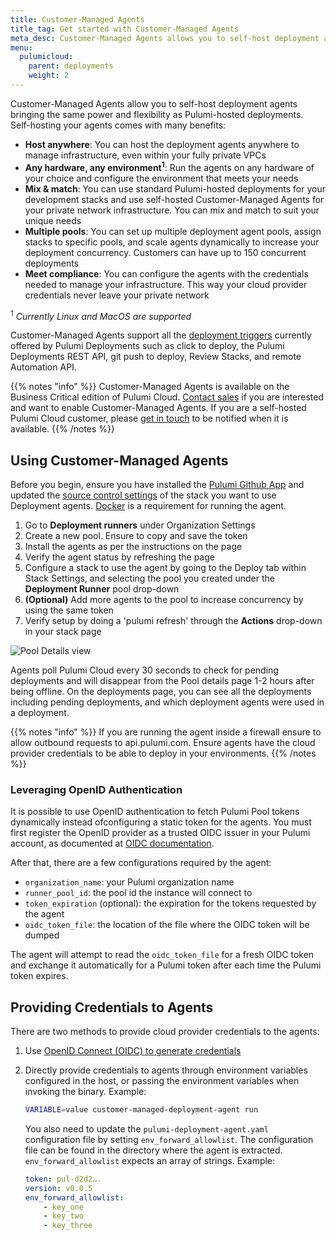 ```yaml
---
title: Customer-Managed Agents
title_tag: Get started with Customer-Managed Agents
meta_desc: Customer-Managed Agents allows you to self-host deployment agents and get all the power and flexiblity of Pulumi Deployments in your isolated environments
menu:
  pulumicloud:
    parent: deployments
    weight: 2
---
```


Customer-Managed Agents allow you to self-host deployment agents bringing the same power and flexibility as Pulumi-hosted deployments. Self-hosting your agents comes with many benefits:

- **Host anywhere**: You can host the deployment agents anywhere to manage infrastructure, even within your fully private VPCs
- **Any hardware, any environment<sup>1</sup>**: Run the agents on any hardware of your choice and configure the environment that meets your needs
- **Mix & match**: You can use standard Pulumi-hosted deployments for your development stacks and use self-hosted Customer-Managed Agents for your private network infrastructure. You can mix and match to suit your unique needs
- **Multiple pools**: You can set up multiple deployment agent pools, assign stacks to specific pools, and scale agents dynamically to increase your deployment concurrency. Customers can have up to 150 concurrent deployments
- **Meet compliance**: You can configure the agents with the credentials needed to manage your infrastructure. This way your cloud provider credentials never leave your private network

<sup>1</sup> *Currently Linux and MacOS are supported*

Customer-Managed Agents support all the [deployment triggers](/docs/pulumi-cloud/deployments/#deployment-triggers) currently offered by Pulumi Deployments such as click to deploy, the Pulumi Deployments REST API, git push to deploy, Review Stacks, and remote Automation API.

{{% notes "info" %}}
Customer-Managed Agents is available on the Business Critical edition of Pulumi Cloud. [Contact sales](/contact/?form=sales) if you are interested and want to enable Customer-Managed Agents. If you are a self-hosted Pulumi Cloud customer, please [get in touch](https://share.hsforms.com/1YajiJ73sSuGn5RoTkyvKxg2mxud) to be notified when it is available.
{{% /notes %}}

## Using Customer-Managed Agents

Before you begin, ensure you have installed the [Pulumi Github App](/docs/using-pulumi/continuous-delivery/github-app/) and updated the [source control settings](/docs/pulumi-cloud/deployments/get-started) of the stack you want to use Deployment agents. [Docker](https://docs.docker.com/engine/) is a requirement for running the agent.

1. Go to **Deployment runners** under Organization Settings
2. Create a new pool. Ensure to copy and save the token
3. Install the agents as per the instructions on the page
4. Verify the agent status by refreshing the page
5. Configure a stack to use the agent by going to the Deploy tab within Stack Settings, and selecting the pool you created under the **Deployment Runner** pool drop-down  
6. **(Optional)** Add more agents to the pool to increase concurrency by using the same token
7. Verify setup by doing a 'pulumi refresh' through the **Actions** drop-down in your stack page

![Pool Details view](../customer-managed-agents-assets/view-agent-status.png)

Agents poll Pulumi Cloud every 30 seconds to check for pending deployments and will disappear from the Pool details page 1-2 hours after being offline. On the deployments page, you can see all the deployments including pending deployments, and which deployment agents were used in a deployment.

{{% notes "info" %}}
If you are running the agent inside a firewall ensure to allow outbound requests to api.pulumi.com. Ensure agents have the cloud provider credentials to be able to deploy in your environments.
{{% /notes %}}

### Leveraging OpenID Authentication

It is possible to use OpenID authentication to fetch Pulumi Pool tokens dynamically instead ofconfiguring a static token for the agents. You must first register the OpenID provider as a trusted OIDC issuer in your Pulumi account, as documented at [OIDC documentation](/docs/pulumi-cloud/oidc/client).

After that, there are a few configurations required by the agent:

- `organization_name`: your Pulumi organization name
- `runner_pool_id`: the pool id the instance will connect to
- `token_expiration` (optional): the expiration for the tokens requested by the agent
- `oidc_token_file`: the location of the file where the OIDC token will be dumped

The agent will attempt to read the `oidc_token_file` for a fresh OIDC token and exchange it automatically for a Pulumi token after each time the Pulumi token expires.

## Providing Credentials to Agents

There are two methods to provide cloud provider credentials to the agents:

1. Use [OpenID Connect (OIDC) to generate credentials](/docs/pulumi-cloud/oidc)
2. Directly provide credentials to agents through environment variables configured in the host, or passing the environment variables when invoking the binary. Example:

   ```bash
   VARIABLE=value customer-managed-deployment-agent run
   ```

   You also need to update the `pulumi-deployment-agent.yaml` configuration file by setting `env_forward_allowlist`. The configuration file can be found in the directory where the agent is extracted. `env_forward_allowlist` expects an array of strings. Example:

    ```yaml
    token: pul-d2d2….
    version: v0.0.5
    env_forward_allowlist:
        - key_one
        - key_two
        - key_three
    ```
